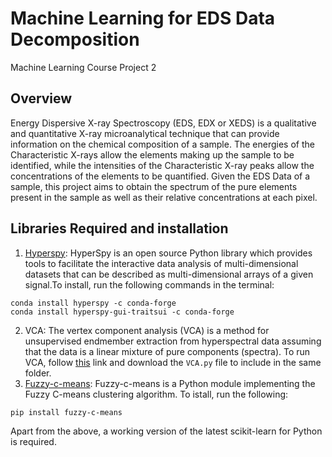 # Machine Learning for EDS Data Decomposition 
Machine Learning Course Project 2

## Overview
Energy Dispersive X-ray Spectroscopy (EDS, EDX or XEDS) is a qualitative and quantitative X-ray microanalytical technique that can provide information on the chemical composition of a sample. The energies of the Characteristic X-rays allow the elements making up the sample to be identified, while the intensities of the Characteristic X-ray peaks allow the concentrations of the elements to be quantified. Given the EDS Data of a sample, this project aims to obtain the spectrum of the pure elements present in the sample as well as their relative concentrations at each pixel.

## Libraries Required and installation
1. [Hyperspy](https://hyperspy.org/): HyperSpy is an open source Python library which provides tools to facilitate the interactive data analysis of multi-dimensional datasets that can be described as multi-dimensional arrays of a given signal.To install, run the following commands in the terminal:
``` 
conda install hyperspy -c conda-forge 
conda install hyperspy-gui-traitsui -c conda-forge
```
2. VCA: The vertex component analysis (VCA) is a method for unsupervised endmember extraction from hyperspectral data assuming that the data is a linear mixture of pure components (spectra). To run VCA, follow [this](https://github.com/Laadr/VCA) link and download the ```VCA.py``` file to include in the same folder.
3. [Fuzzy-c-means](https://pypi.org/project/fuzzy-c-means/): Fuzzy-c-means is a Python module implementing the Fuzzy C-means clustering algorithm. To istall, run the following:
```
pip install fuzzy-c-means
```
Apart from the above, a working version of the latest scikit-learn for Python is required.

